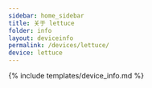 ```yaml
---
sidebar: home_sidebar
title: 关于 lettuce
folder: info
layout: deviceinfo
permalink: /devices/lettuce/
device: lettuce
---
```

{% include templates/device_info.md %}

